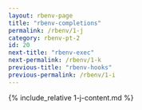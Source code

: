```yaml
---
layout: rbenv-page
title: "rbenv-completions"
permalink: /rbenv/1-j
category: rbenv-pt-2
id: 20
next-title: "rbenv-exec"
next-permalink: /rbenv/1-k
previous-title: "rbenv-hooks"
previous-permalink: /rbenv/1-i
---
```


{% include_relative 1-j-content.md %}
